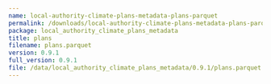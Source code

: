 ```yaml
---
name: local-authority-climate-plans-metadata-plans-parquet
permalink: /downloads/local-authority-climate-plans-metadata-plans-parquet/0_9_1
package: local_authority_climate_plans_metadata
title: plans
filename: plans.parquet
version: 0.9.1
full_version: 0.9.1
file: /data/local_authority_climate_plans_metadata/0.9.1/plans.parquet
---
```

